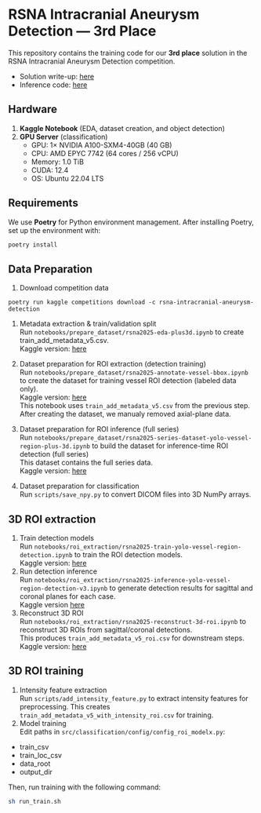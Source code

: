 # RSNA Intracranial Aneurysm Detection — 3rd Place

This repository contains the training code for our **3rd place** solution in the RSNA Intracranial Aneurysm Detection competition.

- Solution write-up: [here](https://www.kaggle.com/competitions/rsna-intracranial-aneurysm-detection/writeups/3rd-place-solution)  
- Inference code: [here](https://www.kaggle.com/code/tamotamo/rsna2025-3rd-place-inference)

## Hardware

1. **Kaggle Notebook** (EDA, dataset creation, and object detection)  
2. **GPU Server** (classification)  
   - GPU: 1× NVIDIA A100-SXM4-40GB (40 GB)  
   - CPU: AMD EPYC 7742 (64 cores / 256 vCPU)  
   - Memory: 1.0 TiB  
   - CUDA: 12.4  
   - OS: Ubuntu 22.04 LTS  

## Requirements

We use **Poetry** for Python environment management. After installing Poetry, set up the environment with:

```bash
poetry install

```

## Data Preparation
1. Download competition data
```
poetry run kaggle competitions download -c rsna-intracranial-aneurysm-detection
```
1. Metadata extraction & train/validation split  
Run `notebooks/prepare_dataset/rsna2025-eda-plus3d.ipynb` to create train_add_metadata_v5.csv.  
Kaggle version: [here](https://www.kaggle.com/code/tamotamo/rsna2025-eda-plus3d)

1. Dataset preparation for ROI extraction (detection training)  
Run `notebooks/prepare_dataset/rsna2025-annotate-vessel-bbox.ipynb` to create the dataset for training vessel ROI detection (labeled data only).  
Kaggle version: [here](https://www.kaggle.com/code/tamotamo/rsna2025-annotate-vessel-bbox)  
This notebook uses `train_add_metadata_v5.csv` from the previous step.  
After creating the dataset, we manualy removed axial-plane data.

1. Dataset preparation for ROI inference (full series)  
Run `notebooks/prepare_dataset/rsna2025-series-dataset-yolo-vessel-region-plus-3d.ipynb` to build the dataset for inference-time ROI detection (full series)  
This dataset contains the full series data.  
Kaggle version: [here](https://www.kaggle.com/code/tamotamo/rsna2025-series-dataset-yolo-vessel-region-plus-3d)

1. Dataset preparation for classification  
Run `scripts/save_npy.py` to convert DICOM files into 3D NumPy arrays.

## 3D ROI extraction
1. Train detection models  
Run `notebooks/roi_extraction/rsna2025-train-yolo-vessel-region-detection.ipynb` to train the ROI detection models.  
Kaggle version: [here](https://www.kaggle.com/code/tamotamo/rsna2025-train-yolo-vessel-region-detection)
1. Run detection inference  
Run `notebooks/roi_extraction/rsna2025-inference-yolo-vessel-region-detection-v3.ipynb` to generate detection results for sagittal and coronal planes for each case.  
Kaggle version [here](https://www.kaggle.com/code/tamotamo/rsna2025-inference-yolo-vessel-region-detection-v3)
1. Reconstruct 3D ROI  
Run `notebooks/roi_extraction/rsna2025-reconstruct-3d-roi.ipynb` to reconstruct 3D ROIs from sagittal/coronal detections.  
This produces `train_add_metadata_v5_roi.csv` for downstream steps.  
Kaggle version: [here](https://www.kaggle.com/code/tamotamo/rsna2025-reconstruct-3d-roi)

## 3D ROI training
1. Intensity feature extraction  
Run `scripts/add_intensity_feature.py` to extract intensity features for preprocessing.
This creates `train_add_metadata_v5_with_intensity_roi.csv` for training.
1. Model training  
Edit paths in `src/classification/config/config_roi_modelx.py`:
- train_csv
- train_loc_csv
- data_root
- output_dir

Then, run training with the following command:
```bash
sh run_train.sh
```
